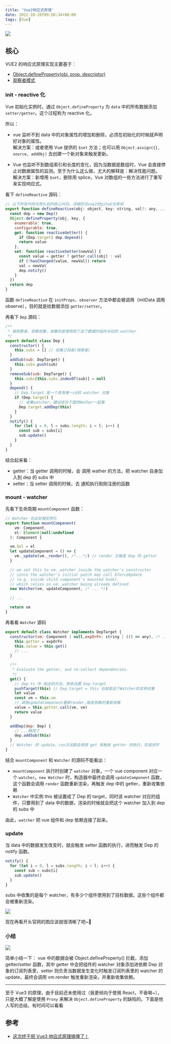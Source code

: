 ```yaml
---
title: 'Vue2响应式原理'
date: 2022-10-26T09:58:34+08:00
tags: [Vue]
---
```


![](https://cdn.jsdelivr.net/gh/yokiizx/picgo@main/img/202210261654753.png)

## 核心

VUE2 的响应式原理实现主要基于：

- [Object.defineProperty(obj, prop, descriptor)](https://developer.mozilla.org/zh-CN/docs/Web/JavaScript/Reference/Global_Objects/Object/defineProperty)
- [观察者模式](https://yokiizx.site/posts/js/%E8%A7%82%E5%AF%9F%E8%80%85%E5%92%8C%E5%8F%91%E5%B8%83%E8%AE%A2%E9%98%85/)

### init - reactive 化

Vue 初始化实例时，通过 `Object.defineProperty` 为 `data` 中的所有数据添加 `setter/getter`。这个过程称为 reactive 化。

所以：

- vue 监听不到 data 中的对象属性的增加和删除，必须在初始化的时候就声明好对象的属性。  
  解决方案：或者使用 Vue 提供的 `$set` 方法；也可以用 `Object.assign({}, source, addObj)` 去创建一个新对象来触发更新。

- Vue 也监听不到数组索引和长度的变化，因为当数据是数组时，Vue 会直接停止对数据属性的监测。至于为什么这么做，尤大的解释是：解决性能问题。  
  解决方案：新增用 `$set`，删除用 splice，Vue 对数组的一些方法进行了重写来实现响应式。

看下 `defineReactive` 源码：

```JavaScript
// 以下所有代码为简化后的核心代码，详细的见vue2的gihub仓库哈
export function defineReactive(obj: object, key: string, val?: any, ...otehrs) {
  const dep = new Dep()
  Object.defineProperty(obj, key, {
    enumerable: true,
    configurable: true,
    get: function reactiveGetter() {
      if (Dep.target) dep.depend()
      return value
    },
    set: function reactiveSetter(newVal) {
      const value = getter ? getter.call(obj) : val
      if (!hasChanged(value, newVal)) return
      val = newVal
      dep.notify()
    }
  })
  return dep
}
```

函数 `defineReactive` 在 `initProps`、`observer` 方法中都会被调用（initData 调用 observe），目的就是给数据添加 `getter/setter`。

再看下 `Dep` 源码：

```JavaScript
/**
 * 被观察者，依赖收集，收集的是使用到了这个数据的组件对应的 watcher
 */
export default class Dep {
  constructor() {
    this.subs = [] // 收集订阅者(观察者)
  }
  addSub(sub: DepTarget) {
    this.subs.push(sub)
  }
  removeSub(sub: DepTarget) {
    this.subs[this.subs.indexOf(sub)] = null
  }
  depend() {
    // Dep.target 是一个具有唯一id的 watcher 对象
    if (Dep.target) {
      // 收集watcher，建议结合下面的Wather一起看
      Dep.target.addDep(this)
    }
  }
  notify() {
    for (let i = 0, l = subs.length; i < l; i++) {
      const sub = subs[i]
      sub.update()
    }
  }
}
```

结合起来看：

- getter：当 getter 调用的时候，会 调用 wather 的方法，把 watcher 自身加入到 dep 的 subs 中
- setter：当 setter 调用的时候，去 通知执行刚刚注册的函数

### mount - watcher

先看下生命周期 `mountComponent` 函数：

```JavaScript
// Watcher 在此处被实例化
export function mountComponent(
    vm: Component,
    el: Element|null|undefined
  ): Component {

  vm.$el = el
  let updateComponent = () => {
    vm._update(vm._render(), /*...*/) // render 又触发 Dep 的 getter
  }

  // we set this to vm._watcher inside the watcher's constructor
  // since the watcher's initial patch may call $forceUpdate
  // (e.g. inside child component's mounted hook),
  // which relies on vm._watcher being already defined
  new Watcher(vm, updateComponent, /* ... */)

  // ...

  return vm
}
```

再看看 `Watcher` 源码

```JavaScript
export default class Watcher implements DepTarget {
  constructor(vm: Component | null,expOrFn: string | (() => any), /* ... */) {
    this.getter = expOrFn
    this.value = this.get()
    // ...
  }

  /**
   * Evaluate the getter, and re-collect dependencies.
   */
  get() {
    // dep.ts 中 抛出的方法，用来设置 Dep.target
    pushTarget(this) // Dep.target = this 也就是这个Watcher的实例对象
    let value
    const vm = this.vm
    // 调用updateComponent重新render,触发依赖的重新收集
    value = this.getter.call(vm, vm)
    return value
  }

  addDep(dep: Dep) {
    // ...精简了
    dep.addSub(this)
  }
  // Watcher 的 update、run方法都会调用 get 来触发 getter 的执行，形成闭环
}
```

结合 `mountComponent` 和 `Watcher` 的源码不能看出：

- `mountComponent` 执行时创建了 `watcher` 对象，一个 vue component 对应一个 `watcher`。`new Watcher` 时，构造器中最终会调用 `updateComponent` 函数，这个函数会调用 `render` 函数重新渲染，再触发 dep 中的 getter，重新收集依赖
- `Watcher` 中实例 this 被设置成了 Dep 的 target，同时该 watcher 对应的组件，只要用到了 data 中的数据，渲染的时候就会把这个 watcher 加入到 dep 的 subs 中

由此，`watcher` 把 vue 组件和 dep 依赖连接了起来。

### update

当 data 中的数据发生改变时，就会触发 setter 函数的执行，进而触发 Dep 的 notify 函数。

```JavaScript
notify() {
  for (let i = 0, l = subs.length; i < l; i++) {
    const sub = subs[i]
    sub.update()
  }
}
```

subs 中收集的是每个 watcher，有多少个组件使用到了目标数据，这些个组件都会被重新渲染。

![](https://cdn.jsdelivr.net/gh/yokiizx/picgo@main/img/202210270940977.png)

现在再看开头官网的图应该就很清晰了吧~👻

### 小结

![](https://cdn.jsdelivr.net/gh/yokiizx/picgo@main/img/202302221241366.png)

简单小结一下： vue 中的数据会被 Object.defineProperty() 拦截，添加 getter/setter 函数，其中 getter 中会把组件的 watcher 对象添加进依赖 Dep 对象的订阅列表里，setter 则负责当数据发生变化时触发订阅列表里的 watcher 的 update，最终会调用 vm.render 触发重新渲染，并重新收集依赖。

---

至于 Vue3 的原理，由于目前还未使用过（我更倾向于使用 React，不香嘛~），只是大概了解是使用 `Proxy` 来解决 `Object.defineProperty` 的缺陷的。下面是他人写的总结，有时间可以看看

## 参考

- [这次终于把 Vue3 响应式原理搞懂了！](https://mp.weixin.qq.com/s/F2yYqXE_xTHl0d8j03I-UQ)
